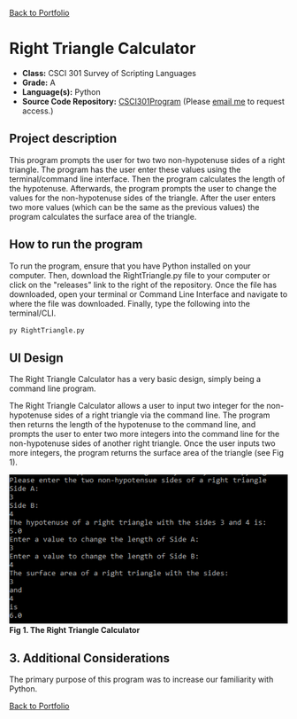 [Back to Portfolio](./)

Right Triangle Calculator
===============

-   **Class:** CSCI 301 Survey of Scripting Languages
-   **Grade:** A
-   **Language(s):** Python
-   **Source Code Repository:** [CSCI301Program](https://github.com/DylanAKelly/CSCI301Program)
    (Please [email me](mailto:dakelly@csustudent.net?subject=GitHub%20Access) to request access.)

## Project description

This program prompts the user for two two non-hypotenuse sides of a right triangle. The program has the user enter these values using the terminal/command line interface. Then the program calculates the length of the hypotenuse. Afterwards, the program prompts the user to change the values for the non-hypotenuse sides of the triangle. After the user enters two more values (which can be the same as the previous values) the program calculates the surface area of the triangle. 

## How to run the program

To run the program, ensure that you have Python installed on your computer. Then, download the RightTriangle.py file to your computer or click on the "releases" link to the right of the repository. Once the file has downloaded, open your terminal or Command Line Interface and navigate to where the file was downloaded. Finally, type the following into the terminal/CLI. 

```bash
py RightTriangle.py
```

## UI Design

The Right Triangle Calculator has a very basic design, simply being a command line program.

The Right Triangle Calculator allows a user to input two integer for the non-hypotenuse sides of a right triangle via the command line. The program then returns the length of the hypotenuse to the command line, and prompts the user to enter two more integers into the command line for the non-hypotenuse sides of another right triangle. Once the user inputs two more integers, the program returns the surface area of the triangle (see Fig 1).

![screenshot](images/RightTriFig1.PNG)  
**Fig 1. The Right Triangle Calculator**


## 3. Additional Considerations

The primary purpose of this program was to increase our familiarity with Python. 

[Back to Portfolio](./)
